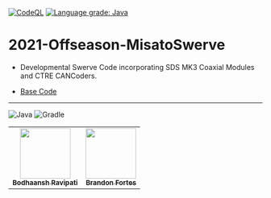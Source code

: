 [![CodeQL](https://github.com/Team3039/2021-Offseason-MisatoSwerve/actions/workflows/codeql-analysis.yml/badge.svg?branch=main)](https://github.com/Team3039/2021-Offseason-MisatoSwerve/actions/workflows/codeql-analysis.yml) [![Language grade: Java](https://img.shields.io/lgtm/grade/java/g/Team3039/2021-Offseason-MisatoSwerve.svg?logo=lgtm&logoWidth=18)](https://lgtm.com/projects/g/Team3039/2021-Offseason-MisatoSwerve/context:java)

# 2021-Offseason-MisatoSwerve

- Developmental Swerve Code incorporating SDS MK3 Coaxial Modules and CTRE CANCoders.

- [Base Code](https://github.com/SwerveDriveSpecialties/swerve-template)

-----

<!-- ALL-CONTRIBUTORS-LIST:START - Do not remove or modify this section -->
<!-- prettier-ignore-start -->
<!-- markdownlint-disable -->
<table>
  <tr>
    <td align="center"><a href="https://www.linkedin.com/in/bodhaansh-ravipati-16515419b/"><img src="https://media-exp1.licdn.com/dms/image/C4D35AQFC7bKFFRzlug/profile-framedphoto-shrink_100_100/0/1610841065000?e=1641499200&v=beta&t=3kyiPNSjkO7aO9JbFyO-4VTealizJgrXaxXg1CY4-bY" width="100px;" alt=""/><br /><sub><b>Bodhaansh Ravipati</b></sub></a><br /></td>
    <td align="center"><a href="https://github.com/MrFortez"><img src="https://avatars.githubusercontent.com/u/55511864?v=4" width="100px;" alt=""/><br /><sub><b>Brandon Fortes</b></sub></a><br/></td>
  </tr>
 <!-- markdownlint-enable -->

![Java](https://img.shields.io/badge/java-%23ED8B00.svg?style=for-the-badge&logo=java&logoColor=white) ![Gradle](https://img.shields.io/badge/Gradle-02303A.svg?style=for-the-badge&logo=Gradle&logoColor=white)
